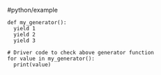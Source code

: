 #python/example
```py:py_input
def my_generator():
  yield 1
  yield 2
  yield 3

# Driver code to check above generator function
for value in my_generator():
  print(value)
```